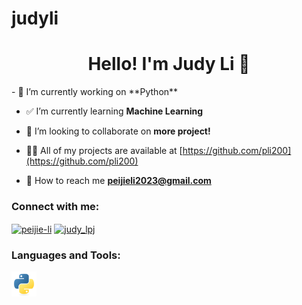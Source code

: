 # judyli
<h1 align="center">Hello! I'm Judy Li 🥰 </h1>
- 🔭 I’m currently working on **Python**

- ✅ I’m currently learning **Machine Learning**

- 👯 I’m looking to collaborate on **more project!**

- 👨‍💻 All of my projects are available at [https://github.com/pli200](https://github.com/pli200)

- 💬 How to reach me **peijieli2023@gmail.com**

<h3 align="left">Connect with me:</h3>
<p align="left">
<a href="https://linkedin.com/in/peijie-li" target="blank"><img align="center" src="https://raw.githubusercontent.com/rahuldkjain/github-profile-readme-generator/master/src/images/icons/Social/linked-in-alt.svg" alt="peijie-li" height="30" width="40" /></a>
<a href="https://instagram.com/judy_lpj" target="blank"><img align="center" src="https://raw.githubusercontent.com/rahuldkjain/github-profile-readme-generator/master/src/images/icons/Social/instagram.svg" alt="judy_lpj" height="30" width="40" /></a>
</p>

<h3 align="left">Languages and Tools:</h3>
<p align="left"> <a href="https://www.python.org" target="_blank" rel="noreferrer"> <img src="https://raw.githubusercontent.com/devicons/devicon/master/icons/python/python-original.svg" alt="python" width="40" height="40"/> </a> </p>
